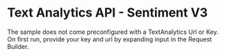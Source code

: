 # Text Analytics API - Sentiment V3

The sample does not come preconfigured with a TextAnalytics Url or Key. On first run, provide your key and url by expanding input in the Request Builder. 